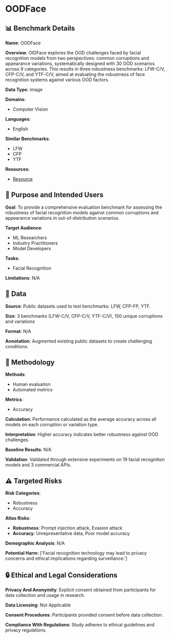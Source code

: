 # OODFace

## 📊 Benchmark Details

**Name**: OODFace

**Overview**: OIDFace explores the OOD challenges faced by facial recognition models from two perspectives: common corruptions and appearance variations, systematically designed with 30 OOD scenarios across 9 categories. This results in three robustness benchmarks: LFW-C/V, CFP-C/V, and YTF-C/V, aimed at evaluating the robustness of face recognition systems against various OOD factors.

**Data Type**: image

**Domains**:
- Computer Vision

**Languages**:
- English

**Similar Benchmarks**:
- LFW
- CFP
- YTF

**Resources**:
- [Resource](N/A)

## 🎯 Purpose and Intended Users

**Goal**: To provide a comprehensive evaluation benchmark for assessing the robustness of facial recognition models against common corruptions and appearance variations in out-of-distribution scenarios.

**Target Audience**:
- ML Researchers
- Industry Practitioners
- Model Developers

**Tasks**:
- Facial Recognition

**Limitations**: N/A

## 💾 Data

**Source**: Public datasets used to test benchmarks: LFW, CFP-FP, YTF.

**Size**: 3 benchmarks (LFW-C/V, CFP-C/V, YTF-C/V), 150 unique corruptions and variations

**Format**: N/A

**Annotation**: Augmented existing public datasets to create challenging conditions.

## 🔬 Methodology

**Methods**:
- Human evaluation
- Automated metrics

**Metrics**:
- Accuracy

**Calculation**: Performance calculated as the average accuracy across all models on each corruption or variation type.

**Interpretation**: Higher accuracy indicates better robustness against OOD challenges.

**Baseline Results**: N/A

**Validation**: Validated through extensive experiments on 19 facial recognition models and 3 commercial APIs.

## ⚠️ Targeted Risks

**Risk Categories**:
- Robustness
- Accuracy

**Atlas Risks**:
- **Robustness**: Prompt injection attack, Evasion attack
- **Accuracy**: Unrepresentative data, Poor model accuracy

**Demographic Analysis**: N/A

**Potential Harm**: ['Facial recognition technology may lead to privacy concerns and ethical implications regarding surveillance.']

## 🔒 Ethical and Legal Considerations

**Privacy And Anonymity**: Explicit consent obtained from participants for data collection and usage in research.

**Data Licensing**: Not Applicable

**Consent Procedures**: Participants provided consent before data collection.

**Compliance With Regulations**: Study adheres to ethical guidelines and privacy regulations.
